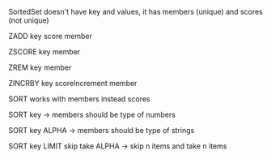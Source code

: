 SortedSet doesn't have key and values, it has members (unique) and scores (not unique)

ZADD key score member

ZSCORE key member

ZREM key member

ZINCRBY key scoreIncrement member

SORT works with members instead scores

SORT key -> members should be type of numbers

SORT key ALPHA -> members should be type of strings

SORT key LIMIT skip take ALPHA -> skip n items and take n items